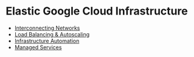 # Elastic Google Cloud Infrastructure
* [Interconnecting Networks](interconnecting-networks.md)
* [Load Balancing & Autoscaling](lb-autoscaling.md)
* [Infrastructure Automation](infra-automation.md)
* [Managed Services](managed-services.md)